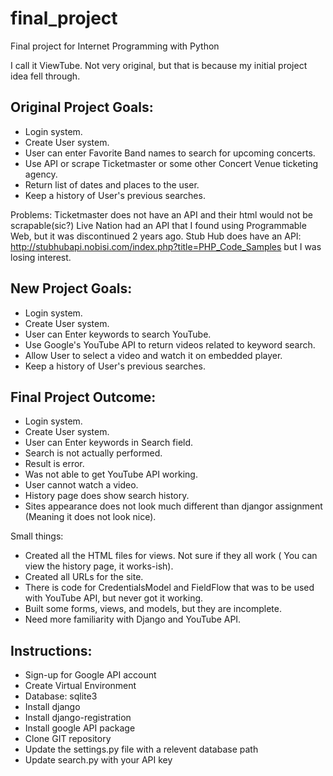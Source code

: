 final_project
=============

Final project for Internet Programming with Python

I call it ViewTube. Not very original, but that is because my initial project idea fell through.


Original Project Goals:
----------------------
* Login system.
* Create User system.
* User can enter Favorite Band names to search for upcoming concerts.
* Use API or scrape Ticketmaster or some other Concert Venue ticketing agency.
* Return list of dates and places to the user.
* Keep a history of User's previous searches.

Problems: Ticketmaster does not have an API and their html would not be scrapable(sic?)
Live Nation had an API that I found using Programmable Web, but it was discontinued 2 years ago.
Stub Hub does have an API: http://stubhubapi.nobisi.com/index.php?title=PHP_Code_Samples but I was losing interest.

New Project Goals:
-----------------
* Login system.
* Create User system.
* User can Enter keywords to search YouTube.
* Use Google's YouTube API to return videos related to keyword search.
* Allow User to select a video and watch it on embedded player.
* Keep a history of User's previous searches.


Final Project Outcome:
----------------------
* Login system.
* Create User system.
* User can Enter keywords in Search field.
* Search is not actually performed.
* Result is error.
* Was not able to get YouTube API working.
* User cannot watch a video.
* History page does show search history.
* Sites appearance does not look much different than djangor assignment (Meaning it does not look nice).

Small things: 
* Created all the HTML files for views. Not sure if they all work ( You can view the history page, it works-ish).
* Created all URLs for the site.
* There is code for CredentialsModel and FieldFlow that was to be used with YouTube API, but never got it working.
* Built some forms, views, and models, but they are incomplete.
* Need more familiarity with Django and YouTube API.

Instructions:
-------------
* Sign-up for Google API account
* Create Virtual Environment
* Database: sqlite3
* Install django
* Install django-registration
* Install google API package
* Clone GIT repository
* Update the settings.py file with a relevent database path
* Update search.py with your API key
